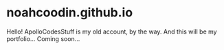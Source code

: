 # noahcoodin.github.io
Hello! ApolloCodesStuff is my old account, by the way. And this will be my portfolio... Coming soon...

